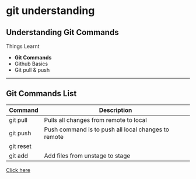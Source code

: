 # git understanding
## Understanding Git Commands

Things Learnt

* **Git Commands**
* Github Basics
* Git pull & push


<hr>

## Git Commands List

| Command  | Description  |
|---|---|
| git pull  | Pulls all changes from remote to local  |
| git push  | Push command is to push all local changes to remote  |
| git reset  |   |
| git add  | Add files from unstage to stage  |


[Click here](https://www.google.com)

